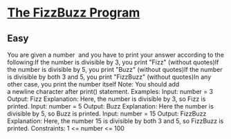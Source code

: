 # [The FizzBuzz Program](https://www.geeksforgeeks.org/problems/the-fizzbuzz-program/1?page=1&category=Java&sortBy=submissions)
## Easy
You are given a number&nbsp; and you have to print your answer according to the following:If the number is divisible by 3, you print "Fizz" (without quotes)If the number is divisible by 5, you print "Buzz" (without quotes)If the number is divisible by both 3 and 5, you print "FizzBuzz" (without quotes)In any other case, you print the number itself
Note: You should add a&nbsp;newline&nbsp;character after print() statement.
Examples:
Input: number = 3
Output: Fizz
Explanation: Here, the number is divisible by 3, so Fizz is printed.
Input: number = 5
Output: Buzz
Explanation: Here the number is divisible by 5, so Buzz is printed.
Input: number = 15
Output: FizzBuzz
Explanation: Here, the number 15 is divisible by both 3 and 5, so FizzBuzz is printed.
Constraints:
1 &lt;= number &lt;= 100